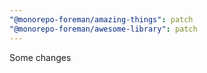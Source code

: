 ```yaml
---
"@monorepo-foreman/amazing-things": patch
"@monorepo-foreman/awesome-library": patch
---
```


Some changes
